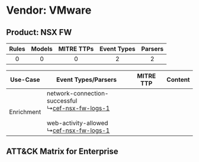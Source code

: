 Vendor: VMware
==============
Product: NSX FW
---------------
| Rules | Models | MITRE TTPs | Event Types | Parsers |
|:-----:|:------:|:----------:|:-----------:|:-------:|
|   0   |   0    |     0      |      2      |    2    |

|  Use-Case  | Event Types/Parsers    | MITRE TTP | Content    |
|:----------:| ---- | --------- | ---- |
| Enrichment |  network-connection-successful<br> ↳[cef-nsx-fw-logs-1](Ps/pC_cefnsxfwlogs1.md)<br><br> web-activity-allowed<br> ↳[cef-nsx-fw-logs-1](Ps/pC_cefnsxfwlogs1.md)<br> |    | [](RM/r_m_vmware_nsx_fw_Enrichment.md) |

ATT&CK Matrix for Enterprise
----------------------------
